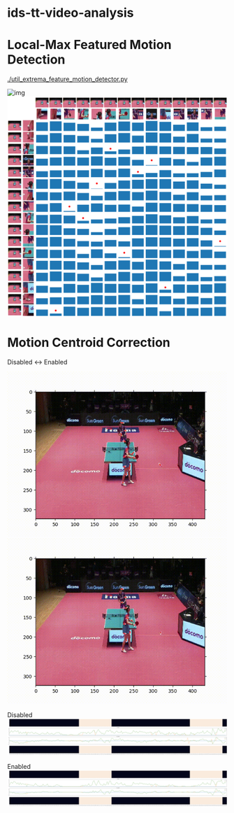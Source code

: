 # ids-tt-video-analysis

# Local-Max Featured Motion Detection

[./util_extrema_feature_motion_detector.py](./util_extrema_feature_motion_detector.py)

![img](presen_materials/local_max_feature_motion_vectors.gif)
![img](presen_materials/local_max_feature_dist_mat.png)

# Motion Centroid Correction

Disabled <-> Enabled

![img](presen_materials/motion_centroid_correction/out_without_motion_correction.gif)
![img](presen_materials/motion_centroid_correction/out_with_motion_correction.gif)

Disabled
![img](presen_materials/motion_centroid_correction/out_without_motion_correction.png)

Enabled
![img](presen_materials/motion_centroid_correction/out_with_motion_correction.png)
